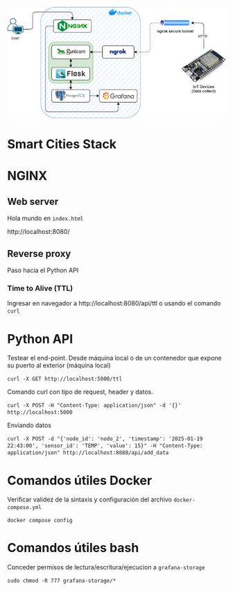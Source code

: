 
![Smart Cities stack](smart_cities_software.drawio.png)

# Smart Cities Stack

# NGINX
## Web server

Hola mundo en `index.html`

http://localhost:8080/

## Reverse proxy

Paso hacia el Python API

### Time to Alive (TTL)

Ingresar en navegador a http://localhost:8080/api/ttl o usando el comando `curl`

# Python API

Testear el end-point. Desde máquina local o de un contenedor que expone su puerto al exterior (máquina local)
```
curl -X GET http://localhost:5000/ttl
```

Comando curl con tipo de request, header y datos.

```
curl -X POST -H "Content-Type: application/json" -d '{}' http://localhost:5000
```

Enviando datos

```
curl -X POST -d "{'node_id': 'nodo_2', 'timestamp': '2025-01-19 22:43:00', 'sensor_id': 'TEMP', 'value': 15}" -H "Content-Type: application/json" http://localhost:8080/api/add_data
```

# Comandos útiles Docker

Verificar validez de la sintaxis y configuración del archivo `docker-compose.yml`

```
docker compose config
```

# Comandos útiles bash

Conceder permisos de lectura/escritura/ejecucion a `grafana-storage`

```
sudo chmod -R 777 grafana-storage/*
```